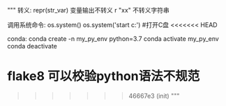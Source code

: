 """ 
转义:
    repr(str_var) 变量输出不转义
    r "xx" 不转义字符串

调用系统命令:
    os.system()
    os.system('start c:')   #打开C盘
<<<<<<< HEAD

conda:
    conda create -n my_py_env python=3.7
    conda activate my_py_env
    conda deactivate

flake8
    可以校验python语法不规范
=======
>>>>>>> 46667e3 (init)
"""